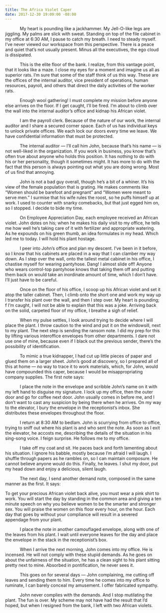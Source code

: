 ```yaml
---
title: The Africa Violet Caper
date: 2017-12-30 19:09:00 -08:00
---
```


&nbsp;&nbsp;&nbsp;&nbsp;&nbsp;&nbsp;&nbsp;&nbsp;&nbsp;&nbsp;&nbsp;&nbsp;My heart is pounding like a jackhammer. My Jell-O-like legs are jiggling. My palms are slick with sweat. Standing on top of the file cabinet in my office at 6:30 AM, I pause to catch my breath. I need to steady myself. I’ve never viewed our workspace from this perspective.  There is a peace and quiet that’s not usually present. Minus all the executives, the ego cloud is dissipated.

&nbsp;&nbsp;&nbsp;&nbsp;&nbsp;&nbsp;&nbsp;&nbsp;&nbsp;&nbsp;&nbsp;&nbsp;This is the elite floor of the bank. I realize, from this vantage point, that it looks like a maze. I close my eyes for a moment and imagine us all as superior rats. I’m sure that some of the staff think of us this way. These are the offices of the internal auditor, vice president of operations, human resources, payroll, and others that direct the daily activities of the worker rats.

&nbsp;&nbsp;&nbsp;&nbsp;&nbsp;&nbsp;&nbsp;&nbsp;&nbsp;&nbsp;&nbsp;&nbsp;Enough wool gathering! I must complete my mission before anyone else arrives on the floor. If I get caught, I’ll be fired. I’m about to climb over the wall into the internal auditor’s office and kidnap his African violet.

&nbsp;&nbsp;&nbsp;&nbsp;&nbsp;&nbsp;&nbsp;&nbsp;&nbsp;&nbsp;&nbsp;&nbsp;I am the payroll clerk. Because of the nature of our work, the internal auditor and I share a secured corner space. Each of us has individual keys to unlock private offices. We each lock our doors every time we leave. We have confidential information that must be protected.

&nbsp;&nbsp;&nbsp;&nbsp;&nbsp;&nbsp;&nbsp;&nbsp;&nbsp;&nbsp;&nbsp;&nbsp;The internal auditor — I’ll call him John, because that’s his name — is not well-liked in the organization. If you work in business, you know that’s often true  about anyone who holds this position. It has nothing to do with his or her personality, though it sometimes might. It has more to do with the fact that this person is always pointing out what you are doing wrong. Most of us find that annoying.

&nbsp;&nbsp;&nbsp;&nbsp;&nbsp;&nbsp;&nbsp;&nbsp;&nbsp;&nbsp;&nbsp;&nbsp;John is not a bad guy overall, though he’s a bit of a whiner. It’s his view of the female population that is grating. He makes comments like “Women should be barefoot and pregnant”   and “Women were meant to serve men.” I surmise that his wife rules the roost, so he puffs himself up at work. I used to counter with snarky comebacks, but that just egged him on, so I stopped. I decide to bide my time.

&nbsp;&nbsp;&nbsp;&nbsp;&nbsp;&nbsp;&nbsp;&nbsp;&nbsp;&nbsp;&nbsp;&nbsp;On Employee Appreciation Day, each employee received an African violet. John dotes on his; when he makes his daily visit to my office, he tells me how well he’s taking care of it with fertilizer and appropriate watering. As he expounds on his green thumb, an idea formulates in my head. Which led me to today. I will hold his plant hostage.

&nbsp;&nbsp;&nbsp;&nbsp;&nbsp;&nbsp;&nbsp;&nbsp;&nbsp;&nbsp;&nbsp;&nbsp;I peer into John’s office and plan my descent. I’ve been in it before, so I know that his cabinets are placed in a way that I can clamber my way down. As I step over the wall, onto the tallest metal cabinet in his office, I chastise myself for wearing pantyhose. Dang! I almost slide off! Anyone who wears control-top pantyhose knows that taking them off and putting them back on would take an inordinate amount of time, which I don’t have. I’ll just have to be careful.

&nbsp;&nbsp;&nbsp;&nbsp;&nbsp;&nbsp;&nbsp;&nbsp;&nbsp;&nbsp;&nbsp;&nbsp;Once on the floor of his office, I scoop up his African violet and set it atop the taller cabinet. Then, I climb onto the short one and work my way up I transfer his plant over the wall, and then I step over. My heart is pounding; f I’m caught, I will not be able to explain that this was a joke. Arriving back on the solid, carpeted floor of my office, I breathe a sigh of relief.

&nbsp;&nbsp;&nbsp;&nbsp;&nbsp;&nbsp;&nbsp;&nbsp;&nbsp;&nbsp;&nbsp;&nbsp;When my pulse settles, I look around trying to decide where I will place the plant. I throw caution to the wind and put it on the windowsill, next to my plant. The next step is sending the ransom note. I did my prep for this by lifting various interoffice envelopes from other departments. I dare not use one of mine, because even if I black out the previous sender, there’s the possibility of identification.  

&nbsp;&nbsp;&nbsp;&nbsp;&nbsp;&nbsp;&nbsp;&nbsp;&nbsp;&nbsp;&nbsp;&nbsp;To mimic a true kidnapper, I had cut up little pieces of paper and glued them on a larger sheet. John’s good at discovery, so I prepared all of this at home — no way to trace it to work materials, which, for John, would have compounded this caper, because I would be misappropriating company supplies.
The first note says: 


&nbsp;&nbsp;&nbsp;&nbsp;&nbsp;&nbsp;&nbsp;&nbsp;&nbsp;&nbsp;&nbsp;&nbsp;I place the note in the envelope and scribble John’s name on it with my left hand to disguise my signature. I lock up my office, then the outer door and go for coffee next door. John usually comes in before me, and I don’t want to cast any suspicion by being there when he arrives. On my way to the elevator, I bury the envelope in the receptionist’s inbox. She 	distributes these envelopes throughout the floor.

&nbsp;&nbsp;&nbsp;&nbsp;&nbsp;&nbsp;&nbsp;&nbsp;&nbsp;&nbsp;&nbsp;&nbsp;I return at 8:30 AM to bedlam. John is scurrying from office to office, trying to sniff out where his plant is and who sent the note. As soon as I exit the elevator, he accosts me, describing the details of the situation in his sing-song voice. I feign surprise. He follows me to my office.
  
&nbsp;&nbsp;&nbsp;&nbsp;&nbsp;&nbsp;&nbsp;&nbsp;&nbsp;&nbsp;&nbsp;&nbsp;I take off my coat and sit. He paces back and forth lamenting about his situation. I ignore his babble, mostly because I’m afraid I will laugh. I shuffle through papers as he rambles on, so I can maintain composure. He cannot believe anyone would do this. Finally, he leaves. I shut my door, put my head down and enjoy a delicious, silent laugh.
	
&nbsp;&nbsp;&nbsp;&nbsp;&nbsp;&nbsp;&nbsp;&nbsp;&nbsp;&nbsp;&nbsp;&nbsp;The next day, I send another demand note, composed in the same manner as the first. It says:

To get your precious African violet back alive, you must wear a pink shirt to work. You will start the day by standing in the common area and giving a ten minute speech on why you believe women to be the smarter and stronger sex. You will praise the women on this floor every hour, on the hour. Each day that goes by without your compliance will result in a severed appendage from your plant.  
	
&nbsp;&nbsp;&nbsp;&nbsp;&nbsp;&nbsp;&nbsp;&nbsp;&nbsp;&nbsp;&nbsp;&nbsp;I place the note in another camouflaged envelope, along with one of the leaves from his plant. I wait until everyone leaves for the day and place the envelope in the stack in the receptionist’s box.  
            
&nbsp;&nbsp;&nbsp;&nbsp;&nbsp;&nbsp;&nbsp;&nbsp;&nbsp;&nbsp;&nbsp;&nbsp;When I arrive the next morning, John comes into my office. He is incensed. He will not comply with these stupid demands. As he goes on about the unfairness of the situation, he has a clean sight to his plant sitting pretty next to mine. Absorbed in pontification, he never sees it.  
          
&nbsp;&nbsp;&nbsp;&nbsp;&nbsp;&nbsp;&nbsp;&nbsp;&nbsp;&nbsp;&nbsp;&nbsp;This goes on for several days — John complaining, me cutting off leaves and sending them to him. Every time he comes into my office to ruminate, I can barely conceal my amusement. I offer fabricated sympathy.  
          
&nbsp;&nbsp;&nbsp;&nbsp;&nbsp;&nbsp;&nbsp;&nbsp;&nbsp;&nbsp;&nbsp;&nbsp;John never complies with the demands. And I stop mutilating the plant. The fun is over. My scheme may not have had the result that I’d hoped, but when I resigned from the bank, I left with two African violets.
